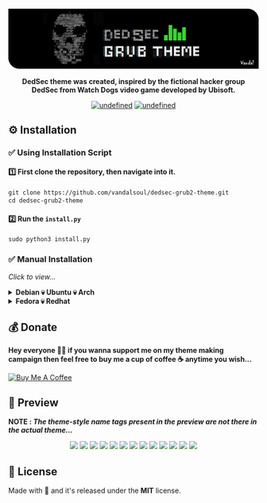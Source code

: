 ![logo](/media/logo.png)

<p align="center">
  <b>DedSec theme was created, inspired by the fictional hacker group DedSec from Watch Dogs video game developed by Ubisoft.</b>
</p>
<p align="center">
  <a href="https://raw.githubusercontent.com/vandalsoul/dedsec-grub2-theme/main/LICENSE"><img alt="undefined" src="https://img.shields.io/badge/License-MIT-blue?style=for-the-badge&logo=github"></a>
  <a href="https://www.pling.com/p/1569525"><img alt="undefined" src="https://img.shields.io/badge/Download-Here-green?style=for-the-badge&logo=github"></a>
</p>

## ⚙️ Installation

### ✅ Using Installation Script

#### 1️⃣ First clone the repository, then navigate into it.
```shell
git clone https://github.com/vandalsoul/dedsec-grub2-theme.git
cd dedsec-grub2-theme
```

#### 2️⃣ Run the `install.py`
```shell
sudo python3 install.py
```

### ✅ Manual Installation
*Click to view...*
<details>
 <summary><b>Debian 💀 Ubuntu 💀 Arch</b></summary>
 
  #### 1️⃣ Download your favourite version of the theme from [**Pling**](https://www.pling.com/p/1603282/).

  Now extract your downloaded .zip file.

  Either manually extract it or use the command below. ( *Here I'm using 'brainwash' version of my theme as an example* )
  ```shell
  unzip dedsec-brainwash.zip
  ```
  *The rest of the commands are the same for all the theme styles.*

  #### 2️⃣ Copy the theme directory.
  ```shell
  sudo cp -r dedsec /boot/grub/themes/
  ```
  #### 3️⃣ Make changes to the GRUB config file.

  ```shell
  sudo nano /etc/default/grub
  ```
  Find the line `GRUB_THEME=` then change it to `GRUB_THEME="/boot/grub/themes/dedsec/theme.txt"`

  Then save the file.

  #### 4️⃣ Finally, update the grub.
  ```shell
  sudo grub-mkconfig -o /boot/grub/grub.cfg
  ```
  Now the theme should be installed successfully, enjoy !!
</details>

<details>
 <summary><b>Fedora 💀 Redhat</b></summary>
 
  #### 1️⃣ Download your favourite version of the theme from [**Pling**](https://www.pling.com/p/1569525).

  Now extract your downloaded .zip file.

  Either manually extract it or use the command below. ( *Here I'm using 'brainwash' version of my theme as an example* )
  ```shell
  unzip dedsec-brainwash.zip
  ```
  *The rest of the commands are the same for all the theme styles.*

  #### 2️⃣ Copy the theme directory.
  ```shell
  sudo cp -r dedsec /boot/grub2/themes/
  ```
  #### 3️⃣ Make changes to the GRUB config file.

  ```shell
  sudo nano /etc/default/grub
  ```
  Find the line `GRUB_THEME=` then change it to `GRUB_THEME="/boot/grub2/themes/dedsec/theme.txt"`
 
  Change the line `GRUB_TERMINAL_OUTPUT=console` to this *(comment it out)* `#GRUB_TERMINAL_OUTPUT=console`

  Then save the file.

  #### 4️⃣ Finally, update the grub.
  ```shell
  sudo grub2-mkconfig -o /boot/grub2/grub.cfg
  ```
  Now restart your computer the grub theme should be installed successfully, enjoy !!
</details>

## 💰 Donate

**Hey everyone 🙋‍♂️ if you wanna support me on my theme making campaign then feel free to buy me a cup of coffee ☕ anytime you wish...**
 
<a href="https://www.buymeacoffee.com/vandalsoul" target="_blank"><img src="https://cdn.buymeacoffee.com/buttons/v2/default-yellow.png" alt="Buy Me A Coffee" style="height: 60px !important;width: 217px !important;" ></a>

## 📸 Preview

<p><b>NOTE : <i>The theme-style name tags present in the preview are not there in the actual theme...</i></b></p>
<p align="center">
  <img width="48%" src="https://raw.githubusercontent.com/vandalsoul/dedsec-grub2-theme/update/media/previews/preview-compact.png" />
  <img width="48%" src="https://raw.githubusercontent.com/vandalsoul/dedsec-grub2-theme/update/media/previews/preview-brainwash.png" />
  <img width="48%" src="https://raw.githubusercontent.com/vandalsoul/dedsec-grub2-theme/update/media/previews/preview-lovetrap.png" />
  <img width="48%" src="https://raw.githubusercontent.com/vandalsoul/dedsec-grub2-theme/update/media/previews/preview-spam.png" />
  <img width="48%" src="https://raw.githubusercontent.com/vandalsoul/dedsec-grub2-theme/update/media/previews/preview-spyware.png" />
  <img width="48%" src="https://raw.githubusercontent.com/vandalsoul/dedsec-grub2-theme/update/media/previews/preview-redskull.png" />
  <img width="48%" src="https://raw.githubusercontent.com/vandalsoul/dedsec-grub2-theme/update/media/previews/preview-firewall.png" />
  <img width="48%" src="https://raw.githubusercontent.com/vandalsoul/dedsec-grub2-theme/update/media/previews/preview-strike.png" />
  <img width="48%" src="https://raw.githubusercontent.com/vandalsoul/dedsec-grub2-theme/update/media/previews/preview-wannacry.png" />
  <img width="48%" src="https://raw.githubusercontent.com/vandalsoul/dedsec-grub2-theme/update/media/previews/preview-legion.png" />
  <img width="48%" src="https://raw.githubusercontent.com/vandalsoul/dedsec-grub2-theme/update/media/previews/preview-unite.png" />
  <img width="48%" src="https://raw.githubusercontent.com/vandalsoul/dedsec-grub2-theme/update/media/previews/preview-wrench.png" />
  <img width="48%" src="https://raw.githubusercontent.com/vandalsoul/dedsec-grub2-theme/update/media/previews/preview-hype.png" />
</p>

## 📝 License
Made with 💖 and it's released under the **MIT** license.
